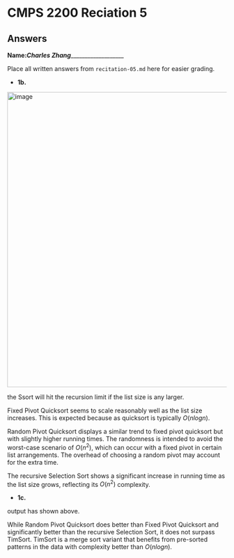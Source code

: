 # CMPS 2200 Reciation 5
## Answers

**Name:**___Charles Zhang______________________


Place all written answers from `recitation-05.md` here for easier grading.







- **1b.**
<img width="678" alt="image" src="https://github.com/allan-tulane/sp24-recitation-05-jJokerjokes/assets/143116067/c497ef29-40d7-4ee7-8396-2017677edc38">

the Ssort will hit the recursion limit if the list size is any larger.

Fixed Pivot Quicksort seems to scale reasonably well as the list size increases. This is expected because as quicksort is typically $O(nlog n)$.

Random Pivot Quicksort displays a similar trend to fixed pivot quicksort but with slightly higher running times. The randomness is intended to avoid the worst-case scenario of $O(n^2)$, which can occur with a fixed pivot in certain list arrangements. The overhead of choosing a random pivot may account for the extra time.

The recursive Selection Sort shows a significant increase in running time as the list size grows, reflecting its $O(n^2)$ complexity.





- **1c.**

output has shown above.

While Random Pivot Quicksort does better than Fixed Pivot Quicksort and significantly better than the recursive Selection Sort, it does not surpass TimSort. TimSort is a merge sort variant that benefits from pre-sorted patterns in the data with complexity better than  $O(n log n)$.
